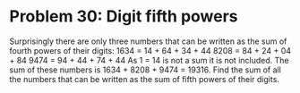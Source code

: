 # Problem 30: Digit fifth powers
Surprisingly there are only three numbers that can be written as the sum
of fourth powers of their digits: 1634 = 14 + 64 + 34 + 44 8208 = 84 +
24 + 04 + 84 9474 = 94 + 44 + 74 + 44 As 1 = 14 is not a sum it is not
included. The sum of these numbers is 1634 + 8208 + 9474 = 19316. Find
the sum of all the numbers that can be written as the sum of fifth
powers of their digits.
